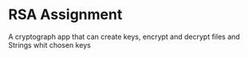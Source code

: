 # RSA Assignment
 A cryptograph app that can create keys, encrypt and decrypt files and Strings whit chosen keys

